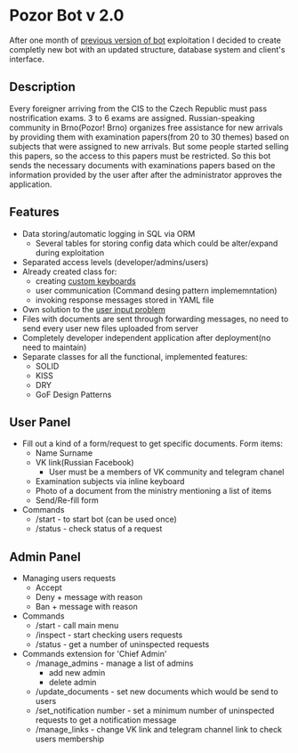 # Pozor Bot v 2.0
After one month of [previous version of bot](https://github.com/Nerbyk/Telegram-Bot-Exam-Papers-Sender) exploitation I decided to create completly new bot with an updated structure, database system and client's interface.

## Description 
Every foreigner arriving from the CIS to the Czech Republic must pass nostrification exams. 3 to 6 exams are assigned.
Russian-speaking community in Brno(Pozor! Brno) organizes free assistance for new arrivals by providing them with examination papers(from 20 to 30 themes)
based on subjects that were assigned to new arrivals. But some people started selling this papers, so the access to this papers must be restricted.
So this bot sends the necessary documents with examinations papers based on the information provided by the user after after the administrator approves the application.

## Features 
- Data storing/automatic logging in SQL via ORM
    - Several tables for storing config data which could be alter/expand during exploitation
- Separated access levels (developer/admins/users)
- Already created class for: 
    - creating [custom keyboards](https://core.telegram.org/bots#keyboards)
    - user communication (Command desing pattern implememntation)
    - invoking response messages stored in YAML file
- Own solution to the [user input problem](https://github.com/atipugin/telegram-bot-ruby/issues/194)
- Files with documents are sent through forwarding messages, no need to send every user new files uploaded from server
- Completely developer independent application after deployment(no need to maintain)
- Separate classes for all the functional, implemented features:
    - SOLID
    - KISS
    - DRY
    - GoF Design Patterns 

## User Panel 
- Fill out a kind of a form/request to get specific documents. Form items:
    - Name Surname 
    - VK link(Russian Facebook)
        - User must be a members of VK community and telegram chanel 
    - Examination subjects via inline keyboard 
    - Photo of a document from the ministry mentioning a list of items
    - Send/Re-fill form 
- Commands
    - /start - to start bot (can be used once)
    - /status - check status of a request

## Admin Panel
- Managing users requests
    - Accept
    - Deny + message with reason
    - Ban + message with reason 
- Commands 
    - /start - call main menu 
    - /inspect - start checking users requests
    - /status - get a number of uninspected requests 
- Commands extension for 'Chief Admin'
    - /manage_admins - manage a list of admins
        - add new admin 
        - delete admin 
    - /update_documents - set new documents which would be send to users 
    - /set_notification number - set a minimum number of uninspected requests  to get a notification message 
    - /manage_links - change VK link and telegram channel link to check users membership

